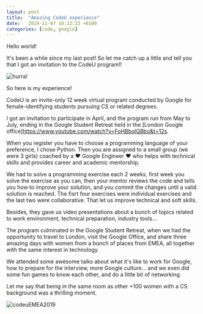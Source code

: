```yaml
---
layout: post
title:  "Amazing CodeU experience"
date:   2019-11-07 18:22:23 +0100
categories: [code, google]
---
```


Hello world!

It's been a while since my last post! So let me catch up a little and tell you that I got an invitation to the CodeU program!!

![hurra!](../../../../assets/img/gifs/award.gif) <!-- https://giphy.com/gifs/oscars-academy-awards-audrey-hepburn-xTiN0DurjnZhfWkEuY -->

So here is my experience!

CodeU is an invite-only 12 week virtual program conducted by Google for female-identifying students pursuing CS or related degrees.

I got an invitation to participate in April, and the program run from May to July, ending in the Google Student Retreat held in the [London Google office]https://www.youtube.com/watch?v=FoHBbolQBbo&t=12s.

When you register you have to choose a programming language of your preference, I chose Python. Then you are assigned to a small group (we were 3 girls) coached by a :heart: Google Engineer :heart: who helps with technical skills and provides career and academic mentorship.

We had to solve a programming exercise each 2 weeks, first week you solve the exercise as you can, then your mentor reviews the code and tells you how to improve your solution, and you commit the changes until a valid solution is reached. The fisrt four exercises were individual exercises and the last two were collaborative. That let us improve technical and soft skills.

Besides, they gave us video presentations about a bunch of topics related to work environment, technical preparation, industry tools...

The program culminated in the Google Student Retreat, when we had the opportunity to travel to London, visit the Google Office, and share three amazing days with women from a bunch of places from EMEA, all together with the same interest in technology.

We attended some awesome talks about what it's like to work for Google, how to prepare for the interview, more Google culture... and we even did some fun games to know each other, and do a little bit of networking.

Let me say that being in the same room as other +100 women with a CS background was a thrilling moment.

![codeuEMEA2019](../../../../assets/img/codeu.jpg)
